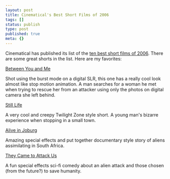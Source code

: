 ```yaml
---
layout: post
title: Cinematical's Best Short Films of 2006
tags: []
status: publish
type: post
published: true
meta: {}
---
```

Cinematical has published its list of the [ten best short films of 2006](http://www.cinematical.com/2006/12/27/eat-my-shorts-the-best-of-2006/).  There are some great shorts in the list.  Here are my favorites:

[Between You and Me](http://www.youtube.com/watch?v=o-5cJse8_Zk&search=%22Between%20You%20and%20Me%22)

Shot using the burst mode on a digital SLR, this one has a really cool look almost like stop motion animation.  A man searches for a woman he met when trying to rescue her from an attacker using only the photos on digital camera she left behind.

[Still Life](http://www.atomfilms.com/film/still_life.jsp)

A very cool and creepy Twilight Zone style short.  A young man's bizarre experience when stopping in a small town.

[Alive in Joburg](http://video.google.com/videoplay?docid=-1185812222812358837)

Amazing special effects and put together documentary style story of aliens assimilating in South Africa.

[They Came to Attack Us](http://www.atomfilms.com/film/came_to_attack_us.jsp)

A fun special effects sci-fi comedy about an alien attack and those chosen (from the future?) to save humanity.
